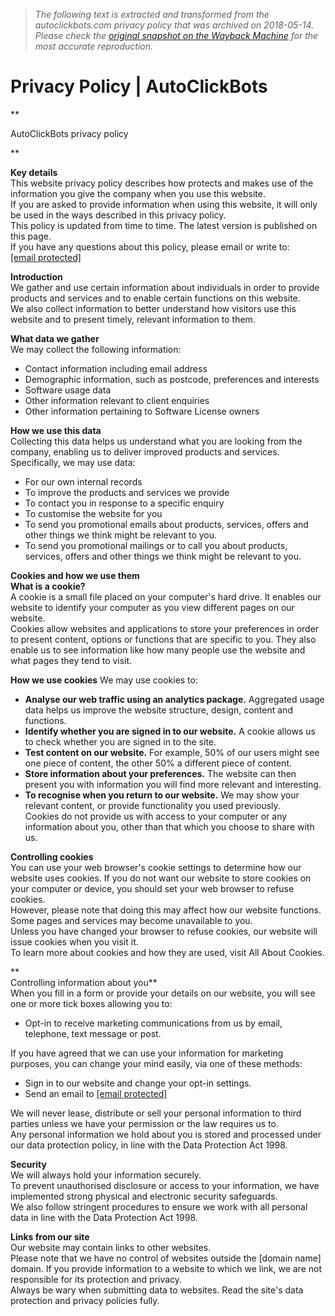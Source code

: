 > *The following text is extracted and transformed from the autoclickbots.com privacy policy that was archived on 2018-05-14. Please check the [original snapshot on the Wayback Machine](https://web.archive.org/web/20180514075955id_/https%3A//www.autoclickbots.com/privacy_policy.html) for the most accurate reproduction.*

# Privacy Policy | AutoClickBots

**

AutoClickBots privacy policy

**

**Key details**  
This website privacy policy describes how protects and makes use of the information you give the company when you use this website.   
If you are asked to provide information when using this website, it will only be used in the ways described in this privacy policy.   
This policy is updated from time to time. The latest version is published on this page.   
If you have any questions about this policy, please email or write to: [[email protected]](https://web.archive.org/cdn-cgi/l/email-protection)

**Introduction**  
We gather and use certain information about individuals in order to provide products and services and to enable certain functions on this website.   
We also collect information to better understand how visitors use this website and to present timely, relevant information to them. 

**What data we gather**   
We may collect the following information: 

* Contact information including email address
* Demographic information, such as postcode, preferences and interests
* Software usage data
* Other information relevant to client enquiries
* Other information pertaining to Software License owners

**How we use this data**   
Collecting this data helps us understand what you are looking from the company, enabling us to deliver improved products and services.   
Specifically, we may use data: 

* For our own internal records
* To improve the products and services we provide
* To contact you in response to a specific enquiry
* To customise the website for you
* To send you promotional emails about products, services, offers and other things we think might be relevant to you.
* To send you promotional mailings or to call you about products, services, offers and other things we think might be relevant to you.
  
**Cookies and how we use them**  
**What is a cookie?**  
A cookie is a small file placed on your computer's hard drive. It enables our website to identify your computer as you view different pages on our website.   
Cookies allow websites and applications to store your preferences in order to present content, options or functions that are specific to you. They also enable us to see information like how many people use the website and what pages they tend to visit. 

**How we use cookies** We may use cookies to:

*  **Analyse our web traffic using an analytics package.** Aggregated usage data helps us improve the website structure, design, content and functions.
* **Identify whether you are signed in to our website.** A cookie allows us to check whether you are signed in to the site.
* **Test content on our website.** For example, 50% of our users might see one piece of content, the other 50% a different piece of content. 
* **Store information about your preferences.** The website can then present you with information you will find more relevant and interesting.
* **To recognise when you return to our website.** We may show your relevant content, or provide functionality you used previously.  
Cookies do not provide us with access to your computer or any information about you, other than that which you choose to share with us.   


**Controlling cookies**  
You can use your web browser's cookie settings to determine how our website uses cookies. If you do not want our website to store cookies on your computer or device, you should set your web browser to refuse cookies.   
However, please note that doing this may affect how our website functions. Some pages and services may become unavailable to you.   
Unless you have changed your browser to refuse cookies, our website will issue cookies when you visit it.   
To learn more about cookies and how they are used, visit All About Cookies. 

**  
Controlling information about you**  
When you fill in a form or provide your details on our website, you will see one or more tick boxes allowing you to: 

* Opt-in to receive marketing communications from us by email, telephone, text message or post.
  
If you have agreed that we can use your information for marketing purposes, you can change your mind easily, via one of these methods:   

* Sign in to our website and change your opt-in settings.
* Send an email to [[email protected]](https://web.archive.org/cdn-cgi/l/email-protection)
  
We will never lease, distribute or sell your personal information to third parties unless we have your permission or the law requires us to.   
Any personal information we hold about you is stored and processed under our data protection policy, in line with the Data Protection Act 1998. 

**Security**  
We will always hold your information securely.   
To prevent unauthorised disclosure or access to your information, we have implemented strong physical and electronic security safeguards.   
We also follow stringent procedures to ensure we work with all personal data in line with the Data Protection Act 1998. 

**Links from our site**   
Our website may contain links to other websites.   
Please note that we have no control of websites outside the [domain name] domain. If you provide information to a website to which we link, we are not responsible for its protection and privacy.   
Always be wary when submitting data to websites. Read the site's data protection and privacy policies fully. 
